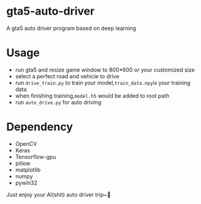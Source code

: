# gta5-auto-driver
A gta5 auto driver program based on deep learning

# Usage
* run gta5 and resize game window to 800*600 or your customized size
* select a perfect road and vehicle to drive
* run `drive_train.py` to train your model,`train_data.npy`is your training data
* when finishing training,`model.h5` would be added to root path
* run `auto_drive.py` for auto driving

# Dependency
* OpenCV
* Keras
* Tensorflow-gpu
* pillow
* matplotlib
* numpy
* pywin32

Just enjoy your AI(shit) auto driver trip~🤭